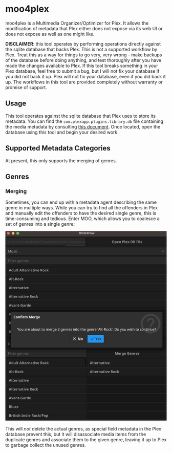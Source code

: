 # moo4plex
moo4plex is a Multimedia Organizer/Optimizer for Plex. It allows the modification of metadata that Plex either does not expose via its web UI or does not expose as well as one might like.

**DISCLAIMER**: this tool operates by performing operations directly against the sqlite database that backs Plex. This is not a supported workflow by Plex. Treat this as a way for things to go very, very wrong - make backups of the database before doing anything, and test thoroughly after you have made the changes available to Plex. If this tool breaks something in your Plex database, feel free to submit a bug, but I will not fix your database if you did not back it up. Plex will not fix your database, even if you did back it up. The workflows in this tool are provided completely without warranty or promise of support.

## Usage

This tool operates against the sqlite database that Plex uses to store its metadata. You can find the `com.plexapp.plugins.library.db` file containing the media metadata by consulting [this document](https://www.plexopedia.com/plex-media-server/general/plex-database-location/). Once located, open the database using this tool and begin your desired work.

## Supported Metadata Categories

At present, this only supports the merging of genres.

## Genres

### Merging

Sometimes, you can end up with a metadata agent describing the same genre in multiple ways. While you can try to find all the offenders in Plex and manually edit the offenders to have the desired single genre, this is time-consuming and tedious. Enter MOO, which allows you to coalesce a set of genres into a single genre:

<img src="docs/images/genres/merge_example.png">

This will _not_ delete the actual genres, as special field metadata in the Plex database prevent this, but it will disassociate media items from the duplicate genres and associate them to the given genre, leaving it up to Plex to garbage collect the unused genres.